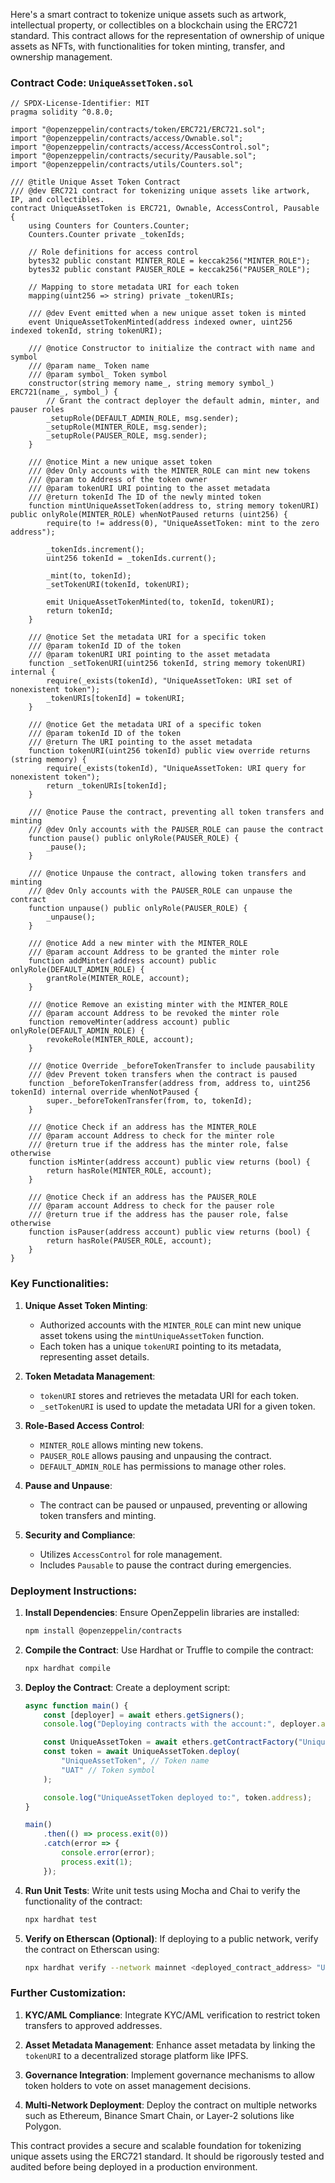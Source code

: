 Here's a smart contract to tokenize unique assets such as artwork, intellectual property, or collectibles on a blockchain using the ERC721 standard. This contract allows for the representation of ownership of unique assets as NFTs, with functionalities for token minting, transfer, and ownership management.

### Contract Code: `UniqueAssetToken.sol`

```solidity
// SPDX-License-Identifier: MIT
pragma solidity ^0.8.0;

import "@openzeppelin/contracts/token/ERC721/ERC721.sol";
import "@openzeppelin/contracts/access/Ownable.sol";
import "@openzeppelin/contracts/access/AccessControl.sol";
import "@openzeppelin/contracts/security/Pausable.sol";
import "@openzeppelin/contracts/utils/Counters.sol";

/// @title Unique Asset Token Contract
/// @dev ERC721 contract for tokenizing unique assets like artwork, IP, and collectibles.
contract UniqueAssetToken is ERC721, Ownable, AccessControl, Pausable {
    using Counters for Counters.Counter;
    Counters.Counter private _tokenIds;

    // Role definitions for access control
    bytes32 public constant MINTER_ROLE = keccak256("MINTER_ROLE");
    bytes32 public constant PAUSER_ROLE = keccak256("PAUSER_ROLE");

    // Mapping to store metadata URI for each token
    mapping(uint256 => string) private _tokenURIs;

    /// @dev Event emitted when a new unique asset token is minted
    event UniqueAssetTokenMinted(address indexed owner, uint256 indexed tokenId, string tokenURI);

    /// @notice Constructor to initialize the contract with name and symbol
    /// @param name_ Token name
    /// @param symbol_ Token symbol
    constructor(string memory name_, string memory symbol_) ERC721(name_, symbol_) {
        // Grant the contract deployer the default admin, minter, and pauser roles
        _setupRole(DEFAULT_ADMIN_ROLE, msg.sender);
        _setupRole(MINTER_ROLE, msg.sender);
        _setupRole(PAUSER_ROLE, msg.sender);
    }

    /// @notice Mint a new unique asset token
    /// @dev Only accounts with the MINTER_ROLE can mint new tokens
    /// @param to Address of the token owner
    /// @param tokenURI URI pointing to the asset metadata
    /// @return tokenId The ID of the newly minted token
    function mintUniqueAssetToken(address to, string memory tokenURI) public onlyRole(MINTER_ROLE) whenNotPaused returns (uint256) {
        require(to != address(0), "UniqueAssetToken: mint to the zero address");

        _tokenIds.increment();
        uint256 tokenId = _tokenIds.current();

        _mint(to, tokenId);
        _setTokenURI(tokenId, tokenURI);

        emit UniqueAssetTokenMinted(to, tokenId, tokenURI);
        return tokenId;
    }

    /// @notice Set the metadata URI for a specific token
    /// @param tokenId ID of the token
    /// @param tokenURI URI pointing to the asset metadata
    function _setTokenURI(uint256 tokenId, string memory tokenURI) internal {
        require(_exists(tokenId), "UniqueAssetToken: URI set of nonexistent token");
        _tokenURIs[tokenId] = tokenURI;
    }

    /// @notice Get the metadata URI of a specific token
    /// @param tokenId ID of the token
    /// @return The URI pointing to the asset metadata
    function tokenURI(uint256 tokenId) public view override returns (string memory) {
        require(_exists(tokenId), "UniqueAssetToken: URI query for nonexistent token");
        return _tokenURIs[tokenId];
    }

    /// @notice Pause the contract, preventing all token transfers and minting
    /// @dev Only accounts with the PAUSER_ROLE can pause the contract
    function pause() public onlyRole(PAUSER_ROLE) {
        _pause();
    }

    /// @notice Unpause the contract, allowing token transfers and minting
    /// @dev Only accounts with the PAUSER_ROLE can unpause the contract
    function unpause() public onlyRole(PAUSER_ROLE) {
        _unpause();
    }

    /// @notice Add a new minter with the MINTER_ROLE
    /// @param account Address to be granted the minter role
    function addMinter(address account) public onlyRole(DEFAULT_ADMIN_ROLE) {
        grantRole(MINTER_ROLE, account);
    }

    /// @notice Remove an existing minter with the MINTER_ROLE
    /// @param account Address to be revoked the minter role
    function removeMinter(address account) public onlyRole(DEFAULT_ADMIN_ROLE) {
        revokeRole(MINTER_ROLE, account);
    }

    /// @notice Override _beforeTokenTransfer to include pausability
    /// @dev Prevent token transfers when the contract is paused
    function _beforeTokenTransfer(address from, address to, uint256 tokenId) internal override whenNotPaused {
        super._beforeTokenTransfer(from, to, tokenId);
    }

    /// @notice Check if an address has the MINTER_ROLE
    /// @param account Address to check for the minter role
    /// @return true if the address has the minter role, false otherwise
    function isMinter(address account) public view returns (bool) {
        return hasRole(MINTER_ROLE, account);
    }

    /// @notice Check if an address has the PAUSER_ROLE
    /// @param account Address to check for the pauser role
    /// @return true if the address has the pauser role, false otherwise
    function isPauser(address account) public view returns (bool) {
        return hasRole(PAUSER_ROLE, account);
    }
}
```

### **Key Functionalities**:

1. **Unique Asset Token Minting**:
   - Authorized accounts with the `MINTER_ROLE` can mint new unique asset tokens using the `mintUniqueAssetToken` function.
   - Each token has a unique `tokenURI` pointing to its metadata, representing asset details.

2. **Token Metadata Management**:
   - `tokenURI` stores and retrieves the metadata URI for each token.
   - `_setTokenURI` is used to update the metadata URI for a given token.

3. **Role-Based Access Control**:
   - `MINTER_ROLE` allows minting new tokens.
   - `PAUSER_ROLE` allows pausing and unpausing the contract.
   - `DEFAULT_ADMIN_ROLE` has permissions to manage other roles.

4. **Pause and Unpause**:
   - The contract can be paused or unpaused, preventing or allowing token transfers and minting.

5. **Security and Compliance**:
   - Utilizes `AccessControl` for role management.
   - Includes `Pausable` to pause the contract during emergencies.

### **Deployment Instructions**:

1. **Install Dependencies**:
   Ensure OpenZeppelin libraries are installed:
   ```bash
   npm install @openzeppelin/contracts
   ```

2. **Compile the Contract**:
   Use Hardhat or Truffle to compile the contract:
   ```bash
   npx hardhat compile
   ```

3. **Deploy the Contract**:
   Create a deployment script:
   ```javascript
   async function main() {
       const [deployer] = await ethers.getSigners();
       console.log("Deploying contracts with the account:", deployer.address);

       const UniqueAssetToken = await ethers.getContractFactory("UniqueAssetToken");
       const token = await UniqueAssetToken.deploy(
           "UniqueAssetToken", // Token name
           "UAT" // Token symbol
       );

       console.log("UniqueAssetToken deployed to:", token.address);
   }

   main()
       .then(() => process.exit(0))
       .catch(error => {
           console.error(error);
           process.exit(1);
       });
   ```

4. **Run Unit Tests**:
   Write unit tests using Mocha and Chai to verify the functionality of the contract:
   ```bash
   npx hardhat test
   ```

5. **Verify on Etherscan (Optional)**:
   If deploying to a public network, verify the contract on Etherscan using:
   ```bash
   npx hardhat verify --network mainnet <deployed_contract_address> "UniqueAssetToken" "UAT"
   ```

### **Further Customization**:

1. **KYC/AML Compliance**:
   Integrate KYC/AML verification to restrict token transfers to approved addresses.

2. **Asset Metadata Management**:
   Enhance asset metadata by linking the `tokenURI` to a decentralized storage platform like IPFS.

3. **Governance Integration**:
   Implement governance mechanisms to allow token holders to vote on asset management decisions.

4. **Multi-Network Deployment**:
   Deploy the contract on multiple networks such as Ethereum, Binance Smart Chain, or Layer-2 solutions like Polygon.

This contract provides a secure and scalable foundation for tokenizing unique assets using the ERC721 standard. It should be rigorously tested and audited before being deployed in a production environment.